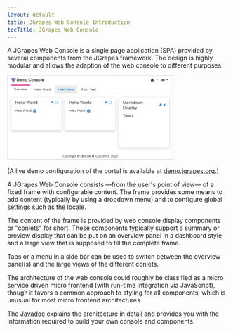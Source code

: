 ```yaml
---
layout: default
title: JGrapes Web Console Introduction
tocTitle: JGrapes Web Console
---
```


A JGrapes Web Console is a single page application (SPA) provided by
several components from the JGrapes framework. The design
is highly modular and allows the adaption of the web console to 
different purposes.

<img src="WebConsole-pic1.png" width="75%" alt="Web Console Demo">

(A live demo configuration of the portal is available at 
[demo.jgrapes.org](https://demo.jgrapes.org/).)

A JGrapes Web Console consists &mdash;from the user's point of view&mdash; 
of a fixed frame with configurable content. The frame provides some 
means to add content (typically by using a dropdown menu) and to 
configure global settings  such as the locale.

The content of the frame is provided by web console display components 
or "conlets" for short. These components typically support a summary
or preview display that can be put on an overview panel in a dashboard
style and a large view that is supposed to fill the complete frame.

Tabs or a menu in a side bar can be used to switch between
the overview panel(s) and the large views of the different conlets. 

The architecture of the web console could roughly be classified as a 
micro service driven micro frontend (with run-time integration via 
JavaScript), though it favors a common approach to styling for all 
components, which is unusual for most micro frontend architectures.

The [Javadoc](javadoc-webconsole/index.html) explains the architecture
in detail and provides you with the information required to build
your own console and components.

